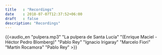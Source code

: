 ```yaml
---
title   : "Recordings"
date    : 2018-07-07T12:37:52+06:00
draft   : false
description: "Recordings"
---
```


{{<audio_en "pulpera.mp3" "La pulpera de Santa Lucía" "(Enrique Maciel - Héctor Pedro Blomberg)" "Pablo Rey" "Ignacio Irigaray" "Marcelo Fiori" "Martín Rocamora" "Pablo Rey" >}}
